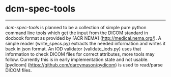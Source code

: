 # dcm-spec-tools
___

*dcm-spec-tools* is planned to be a collection of simple pure python command line tools which get the input from 
the DICOM standard in docbook format as provided by [ACR NEMA] (http://medical.nema.org/).
A simple reader (write_specs.py) extracts the needed information and writes it back in json format.
An IOD validator (validate_iods.py) uses that information to check DICOM files for correct attributes, more tools may follow.
Currently this is in early implementation state and not usable.
[pydicom] (https://github.com/darcymason/pydicom) is used to read/parse DICOM files.
